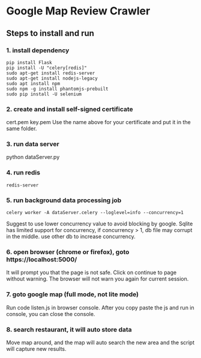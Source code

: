 # Google Map Review Crawler

## Steps to install and run

### 1. install dependency
```
pip install Flask
pip install -U "celery[redis]"
sudo apt-get install redis-server
sudo apt-get install nodejs-legacy
sudo apt install npm
sudo npm -g install phantomjs-prebuilt
sudo pip install -U selenium
```

### 2. create and install self-signed certificate
cert.pem
key.pem
Use the name above for your certificate and put it in the same folder.

### 3. run data server
python dataServer.py

### 4. run redis
```
redis-server
```

### 5. run background data processing job
```
celery worker -A dataServer.celery --loglevel=info --concurrency=1
```
Suggest to use lower concurrency value to avoid blocking by google.
Sqlite has limited support for concurrency, if concurrency > 1, db file may corrupt in the middle. use other db to increase concurrency.

### 6. open browser (chrome or firefox), goto https://localhost:5000/
It will prompt you that the page is not safe. Click on continue to page without warning. The browser will not warn you again for current session.

### 7. goto google map (full mode, not lite mode)
Run code listen.js in browser console.
After you copy paste the js and run in console, you can close the console.

### 8. search restaurant, it will auto store data
Move map around, and the map will auto search the new area and the script will capture new results.